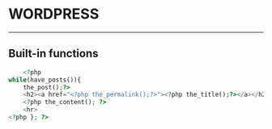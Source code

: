 # WORDPRESS
---

## Built-in functions

```php
    <?php
while(have_posts()){
    the_post();?>
    <h2><a href="<?php the_permalink();?>"><?php the_title();?></a></h2>
    <?php the_content(); ?>
    <hr>
<?php }; ?>
```